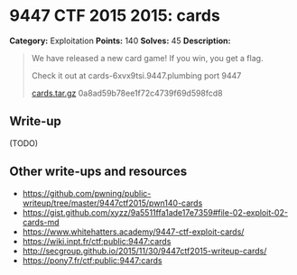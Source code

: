 # 9447 CTF 2015 2015: cards

**Category:** Exploitation
**Points:** 140
**Solves:** 45
**Description:**

> We have released a new card game! If you win, you get a flag.
> 
> Check it out at cards-6xvx9tsi.9447.plumbing port 9447
> 
> [cards.tar.gz](./cards-0a8ad59b78ee1f72c4739f69d598fcd8.tar.gz)  0a8ad59b78ee1f72c4739f69d598fcd8


## Write-up

(TODO)

## Other write-ups and resources

* <https://github.com/pwning/public-writeup/tree/master/9447ctf2015/pwn140-cards>
* <https://gist.github.com/xyzz/9a5511ffa1ade17e7359#file-02-exploit-02-cards-md>
* <https://www.whitehatters.academy/9447-ctf-exploit-cards/>
* <https://wiki.inpt.fr/ctf:public:9447:cards>
* <http://secgroup.github.io/2015/11/30/9447ctf2015-writeup-cards/>
* <https://pony7.fr/ctf:public:9447:cards>

